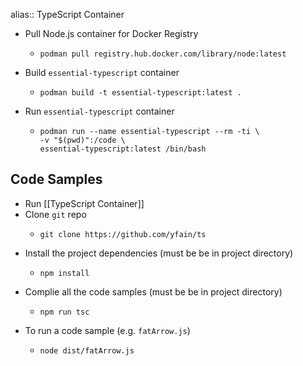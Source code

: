 alias:: TypeScript Container

- Pull Node.js container for Docker Registry
	- ```shell
	  podman pull registry.hub.docker.com/library/node:latest
	  ```
- Build `essential-typescript` container
	- ```shell 
	  podman build -t essential-typescript:latest .
	  ```
- Run `essential-typescript` container
	- ``` shell
	  podman run --name essential-typescript --rm -ti \
	  -v "$(pwd)":/code \
	  essential-typescript:latest /bin/bash
	  ```
## Code Samples
- Run [[TypeScript Container]]
- Clone `git` repo
	- ```shell
	  git clone https://github.com/yfain/ts
	  ```
- Install the project dependencies
  (must be be in project directory)
	- ```shell
	  npm install
	  ```
- Complie all the code samples
  (must be be in project directory)
	- ```shell 
	  npm run tsc
	  ```
- To run a code sample (e.g. `fatArrow.js`)
	- ```shell 
	  node dist/fatArrow.js
	  ```